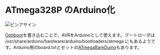 # ATmega328P のArduino化

![ピンアサイン](https://raw.githubusercontent.com/mamemomonga/notebook-avr/master/images/ATmega328P-3.png)

[Optiboot](https://github.com/Optiboot/optiboot)を書き込むことで、AVRをArduinoとして使えます。ブートローダは
/usr/share/arduino/hardware/arduino/bootloaders/atmega にもあるようです。Arduino用のboard.txtとセットの[ATmegaBareDuino](https://github.com/mamemomonga/ATmegaBareDuino)もあります。

